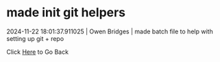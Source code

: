 # made init git helpers
2024-11-22 18:01:37.911025 \| Owen Bridges \| made batch file to help with setting up git + repo 

 Click [Here](../) to Go Back